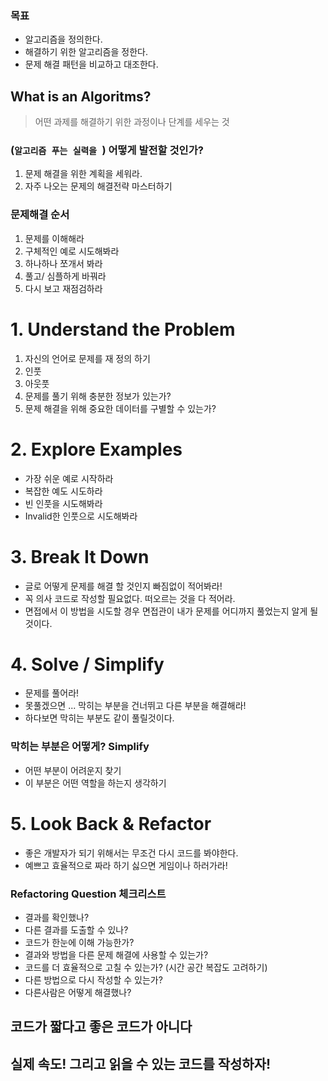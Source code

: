 ### 목표

* 알고리즘을 정의한다.
* 해결하기 위한 알고리즘을 정한다.
* 문제 해결 패턴을 비교하고 대조한다.

## What is an Algoritms?

> 어떤 과제를 해결하기 위한 과정이나 단계를 세우는 것

### (`알고리즘 푸는 실력을 `) 어떻게 발전할 것인가?

1. 문제 해결을 위한 계획을 세워라.
2. 자주 나오는 문제의 해결전략 마스터하기

### 문제해결 순서

1. 문제를 이해해라
2. 구체적인 예로 시도해봐라
3. 하나하나 쪼개서 봐라
4. 풀고/ 심플하게 바꿔라
5. 다시 보고 재점검하라

# 1. Understand the Problem

1. 자신의 언어로 문제를 재 정의 하기
2. 인풋
3. 아웃풋
4. 문제를 풀기 위해 충분한 정보가 있는가?
5. 문제 해결을 위해 중요한 데이터를 구별할 수 있는가?

# 2. Explore Examples

* 가장 쉬운 예로 시작하라
* 복잡한 예도 시도하라
* 빈 인풋을 시도해봐라
* Invalid한 인풋으로 시도해봐라

# 3. Break It Down

* 글로 어떻게 문제를 해결 할 것인지 빠짐없이 적어봐라!
* 꼭 의사 코드로 작성할 필요없다. 떠오르는 것을 다 적어라.
* 면접에서 이 방법을 시도할 경우 면접관이 내가 문제를 어디까지 풀었는지 알게 될 것이다.

# 4.  Solve / Simplify

* 문제를 풀어라!
* 못풀겠으면 ... 막히는 부분을 건너뛰고 다른 부분을 해결해라!
* 하다보면 막히는 부분도 같이 풀릴것이다.

### 막히는 부분은 어떻게? Simplify

* 어떤 부분이 어려운지 찾기
* 이 부분은 어떤 역할을 하는지 생각하기

# 5. Look Back & Refactor

* 좋은 개발자가 되기 위해서는 무조건 다시 코드를 봐야한다.
* 예쁘고 효율적으로 짜라 하기 싫으면 게임이나 하러가라!

### Refactoring Question 체크리스트

* 결과를 확인했나?
* 다른 결과를 도출할 수 있나?
* 코드가 한눈에 이해 가능한가?
* 결과와 방법을 다른 문제 해결에 사용할 수 있는가?
* 코드를 더 효율적으로 고칠 수 있는가? (시간 공간 복잡도 고려하기)
* 다른 방법으로 다시 작성할 수 있는가?
* 다른사람은 어떻게 해결했나?

## 코드가 짧다고 좋은 코드가 아니다

## 실제 속도! 그리고 읽을 수 있는 코드를 작성하자!


